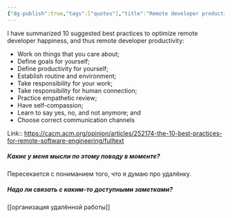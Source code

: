 ```yaml
---
{"dg-publish":true,"tags":["quotes"],"title":"Remote developer productivity","date":"2021-09-22T12:28:00+03:00","modified_at":"2022-06-07T09:22:11+03:00","permalink":"/quotes/202109221228/","dgHomeLink":false,"dgPassFrontmatter":true}
---
```



I have summarized 10 suggested best practices to optimize remote developer happiness, and thus remote developer productivity:

-   Work on things that you care about;
-   Define goals for yourself;
-   Define productivity for yourself;
-   Establish routine and environment;
-   Take responsibility for your work;
-   Take responsibility for human connection;
-   Practice empathetic review;
-   Have self-compassion;
-   Learn to say yes, no, and not anymore; and
-   Choose correct communication channels

Link:: https://cacm.acm.org/opinion/articles/252174-the-10-best-practices-for-remote-software-engineering/fulltext

##### Какие у меня мысли по этому поводу в моменте?

Пересекается с пониманием того, что я думаю про удалёнку.

##### Надо ли связать с каким-то доступными заметками?

[[организация удалённой работы]]
